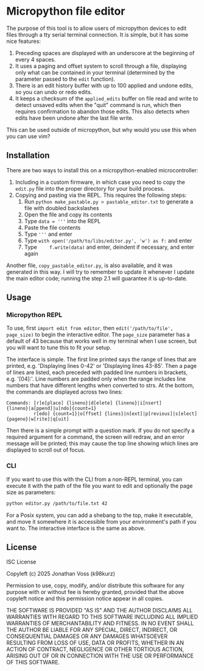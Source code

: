 # Micropython file editor

The purpose of this tool is to allow users of micropython devices to edit files
through a tty serial terminal connection. It is simple, but it has some nice
features:

1. Preceding spaces are displayed with an underscore at the beginning of every 4
spaces.
2. It uses a paging and offset system to scroll through a file, displaying only
what can be contained in your terminal (determined by the parameter passed to
the `edit` function).
3. There is an edit history buffer with up to 100 applied and undone edits, so
you can undo or redo edits.
4. It keeps a checksum of the `applied_edits` buffer on file read and write to
detect unsaved edits when the "quit" command is run, which then requires
confirmation to abandon those edits. This also detects when edits have been
undone after the last file write.

This can be used outside of micropython, but why would you use this when you can
use vim?

## Installation

There are two ways to install this on a micropython-enabled microcontroller:

1. Including in a custom firmware, in which case you need to copy the `edit.py`
file into the proper directory for your build process.
2. Copying and pasting via the REPL. This requires the following steps:
    1. Run `python make_pastable.py > pastable_editor.txt` to generate a file
with doubled backslashes
    2. Open the file and copy its contents
    3. Type `data = '''` into the REPL
    4. Paste the file contents
    5. Type `'''` and enter
    6. Type `with open('/path/to/libs/editor.py', 'w') as f:` and enter
    7. Type `    f.write(data)` and enter, deindent if necessary, and enter again

Another file, `copy_pastable_editor.py`, is also available, and it was generated
in this way. I will try to remember to update it whenever I update the main
editor code; running the step 2.1 will guarantee it is up-to-date.

## Usage

### Micropython REPL

To use, first `import edit from editor`, then `edit('/path/to/file', page_size)`
to begin the interactive editor. The `page_size` parameter has a default of 43
because that works well in my terminal when I use screen, but you will want to
tune this to fit your setup.

The interface is simple. The first line printed says the range of lines that are
printed, e.g. 'Displaying lines 0-42' or 'Displaying lines 43-85'. Then a page of
lines are listed, each preceded with padded line numbers in brackets, e.g.
'[04]:'. Line numbers are padded only when the range includes line numbers that
have different lengths when converted to strs. At the bottom, the commands are
displayed across two lines:

```
Commands: [r]e[place] {lineno}|d[elete] {lineno}|i[nsert] {lineno}|a[ppend]|u[ndo]{count=1}
          r[edo] {count=1}|o[ffset] {lines}|n[ext]|p[revious]|s[elect] {pageno}|w[rite]|q[uit]
```

Then there is a simple prompt with a question mark. If you do not specify a
required argument for a command, the screen will redraw, and an error message
will be printed; this may cause the top line showing which lines are displayed
to scroll out of focus.

### CLI

If you want to use this with the CLI from a non-REPL terminal, you can execute
it with the path of the file you want to edit and optionally the page size as
parameters:

```bash
python editor.py /path/to/file.txt 42
```

For a Posix system, you can add a shebang to the top, make it executable, and
move it somewhere it is accessible from your environment's path if you want to.
The interactive interface is the same as above.

## License

ISC License

Copyleft (c) 2025 Jonathan Voss (k98kurz)

Permission to use, copy, modify, and/or distribute this software
for any purpose with or without fee is hereby granted, provided
that the above copyleft notice and this permission notice appear in
all copies.

THE SOFTWARE IS PROVIDED "AS IS" AND THE AUTHOR DISCLAIMS ALL 
WARRANTIES WITH REGARD TO THIS SOFTWARE INCLUDING ALL IMPLIED
WARRANTIES OF MERCHANTABILITY AND FITNESS. IN NO EVENT SHALL THE 
AUTHOR BE LIABLE FOR ANY SPECIAL, DIRECT, INDIRECT, OR
CONSEQUENTIAL DAMAGES OR ANY DAMAGES WHATSOEVER RESULTING FROM LOSS
OF USE, DATA OR PROFITS, WHETHER IN AN ACTION OF CONTRACT,
NEGLIGENCE OR OTHER TORTIOUS ACTION, ARISING OUT OF OR IN
CONNECTION WITH THE USE OR PERFORMANCE OF THIS SOFTWARE.

